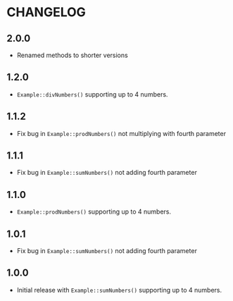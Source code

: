 CHANGELOG
=========

2.0.0
-----

 * Renamed methods to shorter versions

1.2.0
-----

 * `Example::divNumbers()` supporting up to 4 numbers.

1.1.2
-----

 * Fix bug in `Example::prodNumbers()` not multiplying with fourth parameter

1.1.1
-----

 * Fix bug in `Example::sumNumbers()` not adding fourth parameter

1.1.0
-----

 * `Example::prodNumbers()` supporting up to 4 numbers.

1.0.1
-----

 * Fix bug in `Example::sumNumbers()` not adding fourth parameter

1.0.0
-----

 * Initial release with `Example::sumNumbers()` supporting up to 4 numbers.
